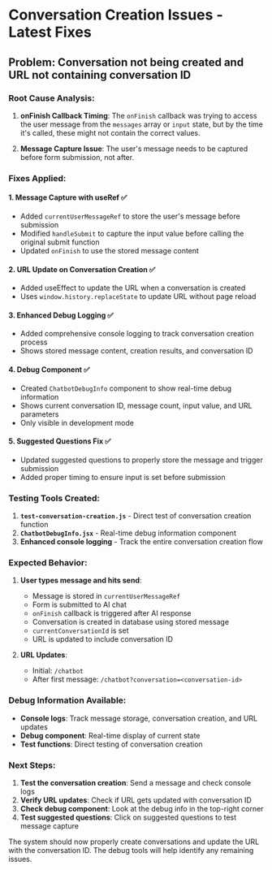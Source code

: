 # Conversation Creation Issues - Latest Fixes

## Problem: Conversation not being created and URL not containing conversation ID

### Root Cause Analysis:
1. **onFinish Callback Timing**: The `onFinish` callback was trying to access the user message from the `messages` array or `input` state, but by the time it's called, these might not contain the correct values.

2. **Message Capture Issue**: The user's message needs to be captured before form submission, not after.

### Fixes Applied:

#### 1. **Message Capture with useRef** ✅
- Added `currentUserMessageRef` to store the user's message before submission
- Modified `handleSubmit` to capture the input value before calling the original submit function
- Updated `onFinish` to use the stored message content

#### 2. **URL Update on Conversation Creation** ✅
- Added useEffect to update the URL when a conversation is created
- Uses `window.history.replaceState` to update URL without page reload

#### 3. **Enhanced Debug Logging** ✅
- Added comprehensive console logging to track conversation creation process
- Shows stored message content, creation results, and conversation ID

#### 4. **Debug Component** ✅
- Created `ChatbotDebugInfo` component to show real-time debug information
- Shows current conversation ID, message count, input value, and URL parameters
- Only visible in development mode

#### 5. **Suggested Questions Fix** ✅
- Updated suggested questions to properly store the message and trigger submission
- Added proper timing to ensure input is set before submission

### Testing Tools Created:

1. **`test-conversation-creation.js`** - Direct test of conversation creation function
2. **`ChatbotDebugInfo.jsx`** - Real-time debug information component
3. **Enhanced console logging** - Track the entire conversation creation flow

### Expected Behavior:

1. **User types message and hits send**:
   - Message is stored in `currentUserMessageRef`
   - Form is submitted to AI chat
   - `onFinish` callback is triggered after AI response
   - Conversation is created in database using stored message
   - `currentConversationId` is set
   - URL is updated to include conversation ID

2. **URL Updates**:
   - Initial: `/chatbot`
   - After first message: `/chatbot?conversation=<conversation-id>`

### Debug Information Available:

- **Console logs**: Track message storage, conversation creation, and URL updates
- **Debug component**: Real-time display of current state
- **Test functions**: Direct testing of conversation creation

### Next Steps:

1. **Test the conversation creation**: Send a message and check console logs
2. **Verify URL updates**: Check if URL gets updated with conversation ID
3. **Check debug component**: Look at the debug info in the top-right corner
4. **Test suggested questions**: Click on suggested questions to test message capture

The system should now properly create conversations and update the URL with the conversation ID. The debug tools will help identify any remaining issues.
